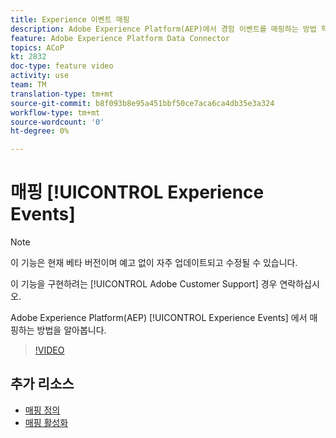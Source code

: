 ```yaml
---
title: Experience 이벤트 매핑
description: Adobe Experience Platform(AEP)에서 경험 이벤트를 매핑하는 방법 학습
feature: Adobe Experience Platform Data Connector
topics: ACoP
kt: 2832
doc-type: feature video
activity: use
team: TM
translation-type: tm+mt
source-git-commit: b8f093b8e95a451bbf50ce7aca6ca4db35e3a324
workflow-type: tm+mt
source-wordcount: '0'
ht-degree: 0%

---
```



# 매핑 [!UICONTROL Experience Events]

>[!NOTE]
>
>이 기능은 현재 베타 버전이며 예고 없이 자주 업데이트되고 수정될 수 있습니다.
>
>이 기능을 구현하려는 [!UICONTROL Adobe Customer Support] 경우 연락하십시오.

Adobe Experience Platform(AEP) [!UICONTROL Experience Events] 에서 매핑하는 방법을 알아봅니다.

>[!VIDEO](https://video.tv.adobe.com/v/27265?quality=12)

## 추가 리소스

* [매핑 정의](https://docs.adobe.com/content/help/en/campaign-standard/using/administrating/mapping-campaign-and-aep-data/aep-mapping-definition.html)
* [매핑 활성화](https://docs.adobe.com/content/help/en/campaign-standard/using/administrating/mapping-campaign-and-aep-data/aep-mapping-activation.html)

